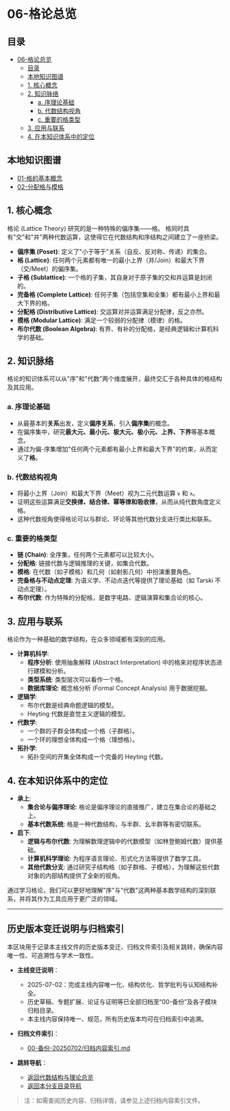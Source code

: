 # 06-格论总览

<!-- 本地目录区块 -->
## 目录

- [06-格论总览](#06-格论总览)
  - [目录](#目录)
  - [本地知识图谱](#本地知识图谱)
  - [1. 核心概念](#1-核心概念)
  - [2. 知识脉络](#2-知识脉络)
    - [a. 序理论基础](#a-序理论基础)
    - [b. 代数结构视角](#b-代数结构视角)
    - [c. 重要的格类型](#c-重要的格类型)
  - [3. 应用与联系](#3-应用与联系)
  - [4. 在本知识体系中的定位](#4-在本知识体系中的定位)

<!-- 本地知识图谱区块 -->
## 本地知识图谱

- [01-格的基本概念](./01-格的基本概念.md)
- [02-分配格与模格](./02-分配格与模格.md)

## 1. 核心概念

格论 (Lattice Theory) 研究的是一种特殊的偏序集——格。
格同时具有"交"和"并"两种代数运算，这使得它在代数结构和序结构之间建立了一座桥梁。

- **偏序集 (Poset)**: 定义了"小于等于"关系（自反、反对称、传递）的集合。
- **格 (Lattice)**: 任何两个元素都有唯一的最小上界（并/Join）和最大下界（交/Meet）的偏序集。
- **子格 (Sublattice)**: 一个格的子集，其自身对于原子集的交和并运算是封闭的。
- **完备格 (Complete Lattice)**: 任何子集（包括空集和全集）都有最小上界和最大下界的格。
- **分配格 (Distributive Lattice)**: 交运算对并运算满足分配律，反之亦然。
- **模格 (Modular Lattice)**: 满足一个较弱的分配律（模律）的格。
- **布尔代数 (Boolean Algebra)**: 有界、有补的分配格，是经典逻辑和计算机科学的基础。

## 2. 知识脉络

格论的知识体系可以从"序"和"代数"两个维度展开，最终交汇于各种具体的格结构及其应用。

### a. 序理论基础

- 从最基本的**关系**出发，定义**偏序关系**，引入**偏序集**的概念。
- 在偏序集中，研究**最大元、最小元、极大元、极小元、上界、下界**等基本概念。
- 通过为偏-序集增加"任何两个元素都有最小上界和最大下界"的约束，从而定义了**格**。

### b. 代数结构视角

- 将最小上界（Join）和最大下界（Meet）视为二元代数运算 `∨` 和 `∧`。
- 证明这些运算满足**交换律、结合律、幂等律和吸收律**，从而从纯代数角度定义格。
- 这种代数视角使得格论可以与群论、环论等其他代数分支进行类比和联系。

### c. 重要的格类型

- **链 (Chain)**: 全序集，任何两个元素都可以比较大小。
- **分配格**: 链接代数与逻辑推理的关键，如集合代数。
- **模格**: 在代数（如子模格）和几何（如射影几何）中扮演重要角色。
- **完备格与不动点定理**: 为语义学、不动点迭代等提供了理论基础（如 Tarski 不动点定理）。
- **布尔代数**: 作为特殊的分配格，是数字电路、逻辑演算和集合论的核心。

## 3. 应用与联系

格论作为一种基础的数学结构，在众多领域都有深刻的应用。

- **计算机科学**:
  - **程序分析**: 使用抽象解释 (Abstract Interpretation) 中的格来对程序状态进行建模和分析。
  - **类型系统**: 类型层次可以看作一个格。
  - **数据库理论**: 概念格分析 (Formal Concept Analysis) 用于数据挖掘。
- **逻辑学**:
  - 布尔代数是经典命题逻辑的模型。
  - Heyting 代数是直觉主义逻辑的模型。
- **代数学**:
  - 一个群的子群全体构成一个格（子群格）。
  - 一个环的理想全体构成一个格（理想格）。
- **拓扑学**:
  - 拓扑空间的开集全体构成一个完备的 Heyting 代数。

## 4. 在本知识体系中的定位

- **承上**:
  - **集合论与偏序理论**: 格论是偏序理论的直接推广，建立在集合论的基础之上。
  - **基本代数系统**: 格是一种代数结构，与半群、幺半群等有密切联系。
- **启下**:
  - **逻辑与布尔代数**: 为理解数理逻辑中的代数模型（如林登鲍姆代数）提供基础。
  - **计算机科学理论**: 为程序语言理论、形式化方法等提供了数学工具。
  - **其他代数分支**: 通过研究子结构格（如子群格、子模格），为理解这些代数对象的内部结构提供了全新的视角。

通过学习格论，我们可以更好地理解"序"与"代数"这两种基本数学结构的深刻联系，并将其作为工具应用于更广泛的领域。

---

## 历史版本变迁说明与归档索引

本区块用于记录本主线文件的历史版本变迁、归档文件索引及相关跳转，确保内容唯一性、可追溯性与学术一致性。

- **主线变迁说明**：
  - 2025-07-02：完成主线内容唯一化、结构优化、哲学批判与认知结构补全。
  - 历史草稿、专题扩展、论证与证明等已全部归档至“00-备份”及各子模块归档目录。
  - 本主线内容保持唯一、规范，所有历史版本均可在归档索引中追溯。

- **归档文件索引**：
  - [00-备份-20250702/归档内容索引.md](./00-备份-20250702/归档内容索引.md)

- **跳转导航**：
  - [返回代数结构与理论总览](../00-代数结构与理论总览.md)
  - [返回本分支目录导航](#目录)

> 注：如需查阅历史内容、归档详情，请参见上述归档内容索引文件。
